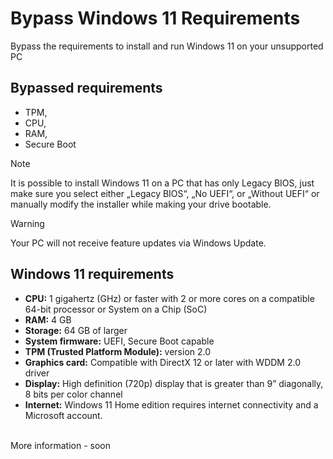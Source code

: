 # Bypass Windows 11 Requirements
Bypass the requirements to install and run Windows 11 on your unsupported PC

## Bypassed requirements
- TPM,
- CPU,
- RAM,
- Secure Boot 

> [!NOTE]
> It is possible to install Windows 11 on a PC that has only Legacy BIOS, just make sure you select either „Legacy BIOS“, „No UEFI“, or „Without UEFI“ or manually modify the installer while making your drive bootable.

> [!WARNING]
> Your PC will not receive feature updates via Windows Update.

## Windows 11 requirements
- **CPU:** 1 gigahertz (GHz) or faster with 2 or more cores on a compatible 64-bit processor or System on a Chip (SoC)
- **RAM:** 4 GB
- **Storage:** 64 GB of larger
- **System firmware:** UEFI, Secure Boot capable
- **TPM (Trusted Platform Module):** version 2.0
- **Graphics card:** Compatible with DirectX 12 or later with WDDM 2.0 driver
- **Display:** High definition (720p) display that is greater than 9” diagonally, 8 bits per color channel
- **Internet:** Windows 11 Home edition requires internet connectivity and a Microsoft account.

<br>
More information - soon

<br>
